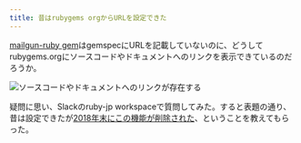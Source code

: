 ```yaml
---
title: 昔はrubygems orgからURLを設定できた
---
```

[mailgun-ruby gem](https://rubygems.org/gems/mailgun-ruby)はgemspecにURLを記載していないのに、どうしてrubygems.orgにソースコードやドキュメントへのリンクを表示できているのだろうか。

![](https://lh3.googleusercontent.com/gp25-BeTEqAh-HEbeCP3EmPC6KMK-DG2F4s-HaAGekOYVxPLiaQQzezfSqomt_QNcXp1OPuruqjz-0AwPj9Pd6v6zEdzb1uWDwqJIBo43NDjG0Y3hU7hP_BYFTW0Cpm1HOC7U-X1PoJk_JVVtWI_N5YQTKTwCjT_nP6UHKPb8miiOEkxH06xI55Y-YRK "ソースコードやドキュメントへのリンクが存在する")

疑問に思い、Slackのruby-jp workspaceで質問してみた。すると表題の通り、昔は設定できたが[2018年末にこの機能が削除された](https://github.com/rubygems/rubygems.org/pull/1815)、ということを教えてもらった。
